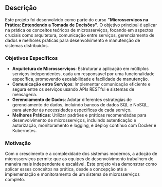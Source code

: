 ## Descrição

Este projeto foi desenvolvido como parte do curso **"Microsserviços na Prática: Entendendo a Tomada de Decisões"**. O objetivo principal é aplicar na prática os conceitos teóricos de microsserviços, focando em aspectos cruciais como arquitetura, comunicação entre serviços, gerenciamento de dados e melhores práticas para desenvolvimento e manutenção de sistemas distribuídos.

### Objetivos Específicos

- **Arquitetura de Microsserviços**: Estruturar a aplicação em múltiplos serviços independentes, cada um responsável por uma funcionalidade específica, promovendo escalabilidade e facilidade de manutenção.
- **Comunicação entre Serviços**: Implementar comunicação eficiente e segura entre os serviços usando APIs RESTful e sistemas de mensageria.
- **Gerenciamento de Dados**: Adotar diferentes estratégias de gerenciamento de dados, incluindo bancos de dados SQL e NoSQL, para atender às necessidades específicas de cada serviço.
- **Melhores Práticas**: Utilizar padrões e práticas recomendadas para desenvolvimento de microsserviços, incluindo autenticação e autorização, monitoramento e logging, e deploy contínuo com Docker e Kubernetes.

### Motivação

Com o crescimento e a complexidade dos sistemas modernos, a adoção de microsserviços permite que as equipes de desenvolvimento trabalhem de maneira mais independente e escalável. Este projeto visa demonstrar como aplicar esses conceitos na prática, desde a concepção até a implementação e monitoramento de um sistema de microsserviços completo.
